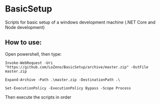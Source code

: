 # BasicSetup
Scripts for basic setup of a windows development machine (.NET Core and Node development)


## How to use: 
Open powershell, then type:
```
Invoke-WebRequest -Uri "https://github.com/LoZeno/BasicSetup/archive/master.zip" -OutFile master.zip

Expand-Archive -Path .\master.zip -DestinationPath .\

Set-ExecutionPolicy -ExecutionPolicy Bypass -Scope Process
```

Then execute the scripts in order